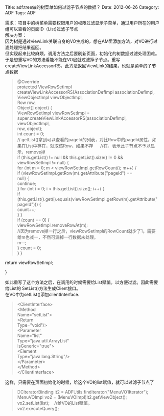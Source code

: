 Title: adf:tree做的树菜单如何过滤子节点的数据？
Date: 2012-06-26
Category: ADF
Tags: ADF

<p>需求：项目中的树菜单需要权限用户的权限过滤显示子菜单，通过用户所在的用户组可以查看的页面ID（List)过滤子节点<br />
解决方案：<br />
因为树是通过viewLink关联自身的VO生成的，想在AM里添加方法，对VO进行过滤处理把结果返回。<br />
但实现起来比较麻烦，调用方法之后要刷新页面，初始化的树数据过滤处理困难。<br />
于是想重写VO的方法看能不能在VO层就过滤掉子节点。重写createViewLinkAccessorRS，此方法返回ViewLink的结果，也就是菜单的子节点数据
<div>
<blockquote>
@Override<br />
protected ViewRowSetImpl createViewLinkAccessorRS(AssociationDefImpl associationDefImpl,<br />
ViewObjectImpl viewObjectImpl,<br />
Row row,<br />
Object[] object) {<br />
ViewRowSetImpl viewRowSetImpl =<br />
super.createViewLinkAccessorRS(associationDefImpl, viewObjectImpl,<br />
row, object);<br />
int count = 0;<br />
// getList()拿到可以查看的pageId的列表，对比Row中的pageId属性，如果在List中存在，就取该Row，如果不存      //在，表示此子节点不予以显示，remove掉<br />
if (this.getList() != null &amp;&amp; this.getList().size() != 0 &amp;&amp;<br />
viewRowSetImpl != null) {<br />
for (int m = 0; m &lt; viewRowSetImpl.getRowCount(); m++) {<br />
if (viewRowSetImpl.getRow(m).getAttribute("pageId") ==<br />
null) {<br />
continue;<br />
}
for (int i = 0; i &lt; this.getList().size(); i++) {<br />
if (this.getList().get(i).equals(viewRowSetImpl.getRow(m).getAttribute("pageId"))) {<br />
count++;<br />
}
}<br />
if (count == 0) {<br />
viewRowSetImpl.removeRowAt(m);<br />
//因为remove掉一行之后，viewRowSetImpl的RowCount就少了1，需要给m也减一，不然可漏掉一行数据未处理。<br />
m--;<br />
}
count = 0;<br />
}
}</blockquote></div></p>

<p>return viewRowSetImpl;</p>

<p>}

如此重写了这个方法之后，在调用的时候需要给List赋值，以方便过滤。因此需要给List的 SetList()方法生成Client接口。<br />
在VO中为setList()添加clientInterface.
<div>
<blockquote>&lt;ClientInterface&gt;<br />
&lt;Method<br />
Name="setList"&gt;<br />
&lt;Return<br />
Type="void"/&gt;<br />
&lt;Parameter<br />
Name="list"<br />
Type="java.util.ArrayList"<br />
IsGeneric="true"&gt;<br />
&lt;Element<br />
Type="java.lang.String"/&gt;<br />
&lt;/Parameter&gt;<br />
&lt;/Method&gt;<br />
&lt;/ClientInterface&gt;</blockquote>
</div>
这样，只需要在页面初始化的时候，给这个VO的list赋值，就可以过滤子节点了
<div>
<blockquote>DCIteratorBinding it2 = ADFUtils.findIterator("MenuVO1Iterator");<br />
MenuVOImpl vo2 = (MenuVOImpl)it2.getViewObject();<br />
vo2.setList(list);    //给VO的List赋值。<br />
vo2.executeQuery();</blockquote>
</div></p>
